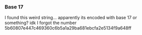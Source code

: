 ### Base 17
I found this weird string... apparently its encoded with base 17 or something? idk I forgot the number
5b60807e447c469360c6b5a1a29ba681ebcfa2e5134f9a648ff
